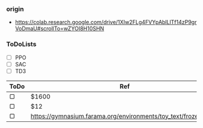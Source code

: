 ### origin
* https://colab.research.google.com/drive/1XIw2FLg4FVYpAblLlTf14zP9grVoDmaU#scrollTo=wZYOI8H10SHN

### ToDoLists
- [ ] PPO
- [ ] SAC
- [ ] TD3

ToDo     | Ref
-------- | -----
▢  | $1600
▢  | $12
▢   | https://gymnasium.farama.org/environments/toy_text/frozen_lake/

